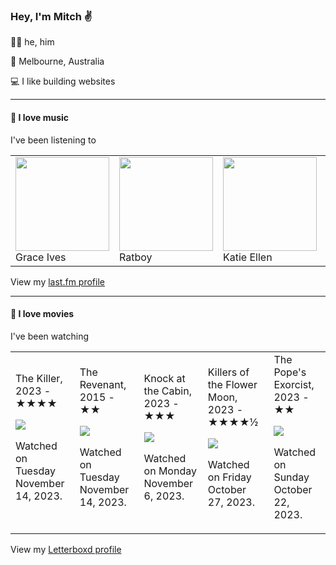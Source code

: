 <article><h3>Hey, I&#x27;m Mitch ✌️</h3><section><p>🙆‍♂️ he, him</p><p>📍 Melbourne, Australia</p><p>💻 I like building websites</p></section><hr/><section><h4>💽 I love music</h4><p>I&#x27;ve been listening to</p><table><tbody><td><img src="https://lastfm.freetls.fastly.net/i/u/174s/5394d0e0b39b5e69f239b3af20123770.png" height="150px" alt="" role="presentation"/><br/>Grace Ives</td><td><img src="" height="150px" alt="" role="presentation"/><br/>Ratboy</td><td><img src="https://lastfm.freetls.fastly.net/i/u/174s/6def7444cc35066b319fcfee8f0a501a.png" height="150px" alt="" role="presentation"/><br/>Katie Ellen</td><td><img src="https://lastfm.freetls.fastly.net/i/u/174s/5e590dccd7b6451ac5f8bb299c8bb549.png" height="150px" alt="" role="presentation"/><br/>The Clientele</td><td><img src="https://lastfm.freetls.fastly.net/i/u/174s/b18a7bf5b1354938c924ab0bc1d5bbde.png" height="150px" alt="" role="presentation"/><br/>Four Tet</td></tbody></table><span>View my <a href="https://www.last.fm/user/mylsb">last.fm profile</a></span></section><hr/><section><h4>📼 I love movies</h4><p>I&#x27;ve been watching</p><table><tbody><td>The Killer, 2023 - ★★★★<br/><span> <p><img src="https://a.ltrbxd.com/resized/film-poster/7/1/7/6/5/4/717654-the-killer-0-600-0-900-crop.jpg?v=39fba8ec40"/></p> <p>Watched on Tuesday November 14, 2023.</p> </span></td><td>The Revenant, 2015 - ★★<br/><span> <p><img src="https://a.ltrbxd.com/resized/film-poster/2/0/7/2/2/4/207224-the-revenant-0-600-0-900-crop.jpg?v=f51b30a589"/></p> <p>Watched on Tuesday November 14, 2023.</p> </span></td><td>Knock at the Cabin, 2023 - ★★★<br/><span> <p><img src="https://a.ltrbxd.com/resized/film-poster/5/5/8/0/5/6/558056-knock-at-the-cabin-0-600-0-900-crop.jpg?v=a60bcc3c00"/></p> <p>Watched on Monday November 6, 2023.</p> </span></td><td>Killers of the Flower Moon, 2023 - ★★★★½<br/><span> <p><img src="https://a.ltrbxd.com/resized/film-poster/3/9/8/0/0/9/398009-killers-of-the-flower-moon-0-600-0-900-crop.jpg?v=49b577149d"/></p> <p>Watched on Friday October 27, 2023.</p> </span></td><td>The Pope&#x27;s Exorcist, 2023 - ★★<br/><span> <p><img src="https://a.ltrbxd.com/resized/film-poster/6/7/8/8/4/5/678845-the-pope-s-exorcist-0-600-0-900-crop.jpg?v=b488ccbfa8"/></p> <p>Watched on Sunday October 22, 2023.</p> </span></td></tbody></table><span>View my <a href="https://letterboxd.com/myslab/">Letterboxd profile</a></span></section></article>